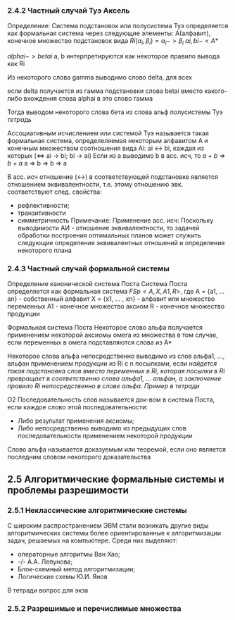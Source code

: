 ### 2.4.2 Частный случай Туэ Аксель
Определение:
Система подстановок или полусистема Туэ определяется как формальная система через следующие элементы: A(алфавит), конечное множество подстановок вида $Ri(\alpha_i, \beta_i) = {\alpha_i -> \beta_i}$
$ai, bi -< A*$

$alphai -> betai$
a, b интерпретируются как некоторое правило вывода как Ri

Из некоторого слова gamma выводимо слово delta, для всех 

если  delta получается из гамма подстановки слова betai вместо какого-либо вхождения слова alphai в это слово гамма


Тогда выводом некоторого слова бета из слова альф полусистемы Туэ *тетрадь*


Ассоциативным исчислением или системой Туэ называется такая формальная система, определеляемая некоторым алфавитом A и конечным множеством соотношения вида Ai: ai <-> bi, каждая из которых (<=> ai -> bi; bi -> ai)
Если из a выводимо b в асс. исч, то _a + b => b + a_
a => b => b => a

В асс. исч отношение (<->) в соответствующей подстановке является отношением эквивалентности, т.е. этому отношению эвк. соответствуют след. свойства:
- рефлективности;
- транзитивности
- симметричность
Примечание: 
Применение асс. исч: 
		Поскольку выводимости АИ - отношение эквивалентности, то задачей обработки построения оптимальных планов может служить следующие определения эквивалентных отношений  и определения некоторого плана


### 2.4.3 Частный случай формальной системы

Определение канонической система Поста
Система Поста определяется как формальная система $FSp <A, X, A1, R>$, 
	где А = {a1, ... an} - собственный алфавит
	X = {x1, ... , xn} - алфавит или множество переменных
	A1 - конечное множество аксиом 
	R - конечное множество продукции

Формальная система Поста
Некоторое слово альфа получается применением некоторой аксиомы омега из множества в том случае, если переменных в омега подставляются слова из А*

Некоторое слова альфа непосредственно выводимо из слов альфа1, ..., альфан применением продукции из Ri с n посылками, если *найдется такая подстановка слов вместо переменных в Ri, которая посылки в Ri превращает в соответственно слова альфа1, ... альфан, а заключение правило Ri непосредственно в слове альфа.*
_Пример в тетради_


О2
Последовательность слов называется док-вом в система Поста, если каждое слово этой последовательности:
- Либо результат применения аксиомы;
- Либо непосредственно выводимо из предыдущих слов последовательности применением некоторой продукции

Слово альфа называется доказуемым или теоремой, если оно является последним словом некоторого доказательства

## 2.5 Алгоритмические формальные системы и проблемы разрешимости

###  2.5.1 Неклассические алгоритмические системы

С широким распространением ЭВМ стали возникать другие виды алгоритмических системы более ориентированные к алгоритмизации задач, решаемых на компьютере.
Среди них выделяют:
- операторные алгоритмы Ван Хао;
- -/- А.А. Лепунова;
- Блок-схемный метод алгоритмизации;
- Логические схемы Ю.И. Янов

В тетради вопрос для экза

### 2.5.2 Разрешимые и перечислимые множества
